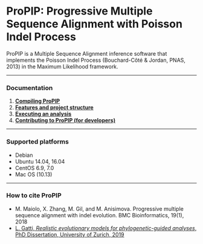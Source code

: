 # ProPIP: Progressive Multiple Sequence Alignment with Poisson Indel Process

ProPIP is a Multiple Sequence Alignment inference software that implements the Poisson Indel Process (Bouchard-Côté & Jordan, PNAS, 2013) in the Maximum Likelihood framework.

---

### Documentation

1. **[Compiling ProPIP](https://github.com/acg-team/ProPIP/blob/master/ProPIP.wiki/Compiling/Index.md)**
2. **[Features and project structure](https://github.com/acg-team/ProPIP/tree/master/ProPIP.wiki/Features/Index.md)**
3. **[Executing an analysis](https://github.com/acg-team/ProPIP/tree/master/ProPIP.wiki/Examples/Index.md)**
4. **[Contributing to ProPIP (for developers)](https://github.com/acg-team/ProPIP/tree/master/ProPIP.wiki/Developers/Index.md)**

---
### Supported platforms

- Debian
- Ubuntu 14.04, 16.04
- CentOS 6.9, 7.0
- Mac OS (10.13)

---

### How to cite ProPIP

- M. Maiolo, X. Zhang, M. Gil, and M. Anisimova. Progressive multiple sequence alignment with indel evolution. BMC Bioinformatics, 19(1), 2018
- [L. Gatti, *Realistic evolutionary models for phylogenetic-guided analyses*, PhD Dissertation, University of Zurich, 2019](https://opac.nebis.ch/F/?local_base=NEBIS&CON_LNG=GER&func=find-b&find_code=SYS&request=011452190)
